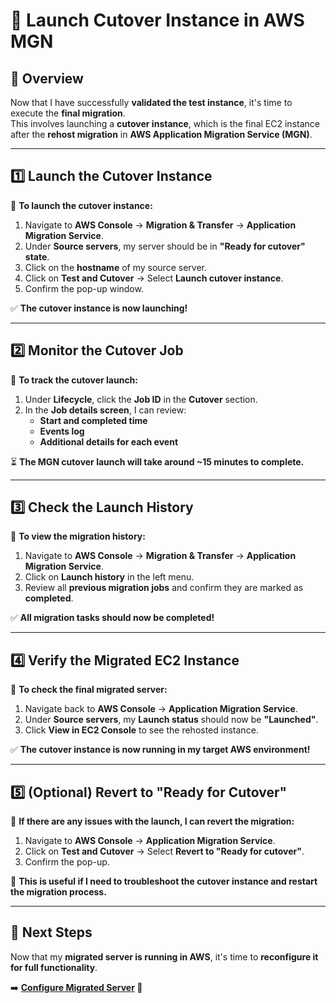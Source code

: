 # **🚀 Launch Cutover Instance in AWS MGN**

## **📌 Overview**
Now that I have successfully **validated the test instance**, it's time to execute the **final migration**.  
This involves launching a **cutover instance**, which is the final EC2 instance after the **rehost migration** in **AWS Application Migration Service (MGN)**.

---

## **1️⃣ Launch the Cutover Instance**
📌 **To launch the cutover instance:**
1. Navigate to **AWS Console** → **Migration & Transfer** → **Application Migration Service**.
2. Under **Source servers**, my server should be in **"Ready for cutover" state**.
3. Click on the **hostname** of my source server.
4. Click on **Test and Cutover** → Select **Launch cutover instance**.
5. Confirm the pop-up window.

✅ **The cutover instance is now launching!**  

---

## **2️⃣ Monitor the Cutover Job**
📌 **To track the cutover launch:**
1. Under **Lifecycle**, click the **Job ID** in the **Cutover** section.
2. In the **Job details screen**, I can review:
   - **Start and completed time**
   - **Events log**
   - **Additional details for each event**

⏳ **The MGN cutover launch will take around ~15 minutes to complete.**  

---

## **3️⃣ Check the Launch History**
📌 **To view the migration history:**
1. Navigate to **AWS Console** → **Migration & Transfer** → **Application Migration Service**.
2. Click on **Launch history** in the left menu.
3. Review all **previous migration jobs** and confirm they are marked as **completed**.

✅ **All migration tasks should now be completed!**  

---

## **4️⃣ Verify the Migrated EC2 Instance**
📌 **To check the final migrated server:**
1. Navigate back to **AWS Console** → **Application Migration Service**.
2. Under **Source servers**, my **Launch status** should now be **"Launched"**.
3. Click **View in EC2 Console** to see the rehosted instance.

✅ **The cutover instance is now running in my target AWS environment!**  

---

## **5️⃣ (Optional) Revert to "Ready for Cutover"**
📌 **If there are any issues with the launch, I can revert the migration:**
1. Navigate to **AWS Console** → **Application Migration Service**.
2. Click on **Test and Cutover** → Select **Revert to "Ready for cutover"**.
3. Confirm the pop-up.

🔹 **This is useful if I need to troubleshoot the cutover instance and restart the migration process.**

---

## **🎯 Next Steps**
Now that my **migrated server is running in AWS**, it's time to **reconfigure it for full functionality**.

➡️ **[Configure Migrated Server](./configure-migrated-server.md) 🔧**
